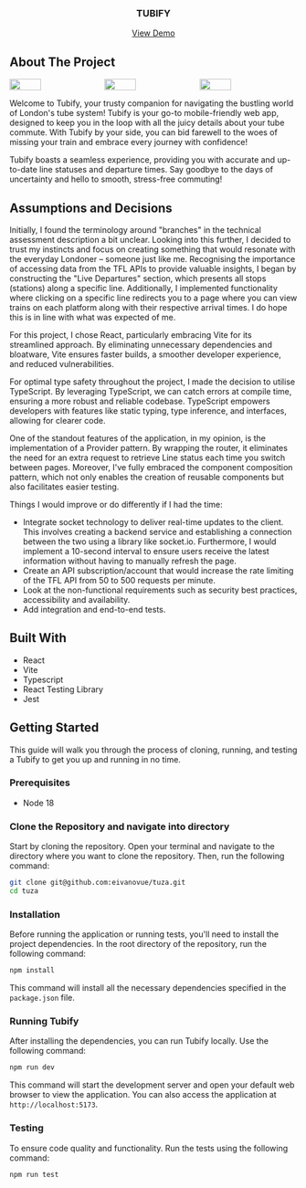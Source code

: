 <br />
<div align="center">

  <h3 align="center">TUBIFY</h3>

<a href="https://eivanovue.github.io/tuza/">View Demo</a>

</div>

## About The Project

<div style="display: flex; flex-wrap: nowrap; width: 100%;">
    <img src="https://i.ibb.co/gvBM2by/Tubify-Home-page.png" width="33%">
    <img src="https://i.ibb.co/bX1BsDQ/Tubify-Live-Depratures-page.png" width="33%">
    <img src="https://i.ibb.co/PrkMd0v/Tubify-Arrivals-page-1.png" width="33%">
</div>

Welcome to Tubify, your trusty companion for navigating the bustling world of London's tube system! Tubify is your go-to mobile-friendly web app, designed to keep you in the loop with all the juicy details about your tube commute. With Tubify by your side, you can bid farewell to the woes of missing your train and embrace every journey with confidence!

Tubify boasts a seamless experience, providing you with accurate and up-to-date line statuses and departure times. Say goodbye to the days of uncertainty and hello to smooth, stress-free commuting!

## Assumptions and Decisions

Initially, I found the terminology around "branches" in the technical assessment description a bit unclear. Looking into this further, I decided to trust my instincts and focus on creating something that would resonate with the everyday Londoner – someone just like me. Recognising the importance of accessing data from the TFL APIs to provide valuable insights, I began by constructing the "Live Departures" section, which presents all stops (stations) along a specific line. Additionally, I implemented functionality where clicking on a specific line redirects you to a page where you can view trains on each platform along with their respective arrival times. I do hope this is in line with what was expected of me.  

For this project, I chose React, particularly embracing Vite for its streamlined approach. By eliminating unnecessary dependencies and bloatware, Vite ensures faster builds, a smoother developer experience, and reduced vulnerabilities.

For optimal type safety throughout the project, I made the decision to utilise TypeScript. By leveraging TypeScript, we can catch errors at compile time, ensuring a more robust and reliable codebase. TypeScript empowers developers with features like static typing, type inference, and interfaces, allowing for clearer code.

One of the standout features of the application, in my opinion, is the implementation of a Provider pattern. By wrapping the router, it eliminates the need for an extra request to retrieve Line status each time you switch between pages. Moreover, I've fully embraced the component composition pattern, which not only enables the creation of reusable components but also facilitates easier testing.

Things I would improve or do differently if I had the time:
* Integrate socket technology to deliver real-time updates to the client. This involves creating a backend service and establishing a connection between the two using a library like socket.io. Furthermore, I would implement a 10-second interval to ensure users receive the latest information without having to manually refresh the page.
* Create an API subscription/account that would increase the rate limiting of the TFL API from 50 to 500 requests per minute.
* Look at the non-functional requirements such as security best practices, accessibility and availability.
* Add integration and end-to-end tests.

## Built With

- React
- Vite
- Typescript
- React Testing Library
- Jest

## Getting Started

This guide will walk you through the process of cloning, running, and testing a Tubify to get you up and running in no time.

### Prerequisites

- Node 18

### Clone the Repository and navigate into directory

Start by cloning the repository. Open your terminal and navigate to the directory where you want to clone the repository. Then, run the following command:

```sh
git clone git@github.com:eivanovue/tuza.git
cd tuza
```

### Installation

Before running the application or running tests, you'll need to install the project dependencies. In the root directory of the repository, run the following command:

```sh
npm install
```

This command will install all the necessary dependencies specified in the `package.json` file.

### Running Tubify

After installing the dependencies, you can run Tubify locally. Use the following command:

```sh
npm run dev
```

This command will start the development server and open your default web browser to view the application. You can also access the application at `http://localhost:5173`.

### Testing

To ensure code quality and functionality. Run the tests using the following command:

```sh
npm run test
```
